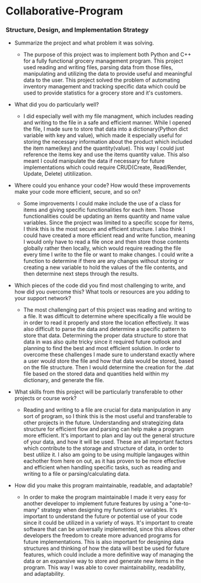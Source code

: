 # Collaborative-Program

### Structure, Design, and Implementation Strategy

* Summarize the project and what problem it was solving.
  * The purpose of this project was to implement both Python and C++ for a fully functional grocery management program. This project used reading and writing files, parsing data from those files, manipulating and utilizing the data to provide useful and meaningful data to the user. This project solved the problem of automating inventory management and tracking specific data which could be used to provide statistics for a grocery store and it's customers.

* What did you do particularly well?
  * I did especially well with my file managment, which includes reading and writing to the file in a safe and efficient manner. While I opened the file, I made sure to store that data into a dictionary(Python dict variable with key and value), which made it especially useful for storing the necessary information about the product which included the item name(key) and the quantity(value). This way I could just reference the items key and use the items quantity value. This also meant I could manipulate the data if necessary for future implementations which could require CRUD(Create, Read/Render, Update, Delete) utitilization. 

* Where could you enhance your code? How would these improvements make your code more efficient, secure, and so on?
  * Some improvements I could make include the use of a class for items and giving specific functionalities for each item. Those functionalities could be updating an items quantity and name value variables. Since the project was limited to a specific scope for items, I think this is the most secure and efficient structure. I also think I could have created a more efficient read and write function, meaning I would only have to read a file once and then store those contents globally rather then locally, which would require reading the file every time I write to the file or want to make changes. I could write a function to determine if there are any changes without storing or creating a new variable to hold the values of the file contents, and then determine next steps through the results.

* Which pieces of the code did you find most challenging to write, and how did you overcome this? What tools or resources are you adding to your support network?
  * The most challenging part of this project was reading and writing to a file. It was difficult to determine where specifically a file would be in order to read it properly and store the location effectively. It was also difficult to parse the data and determine a specific pattern to store that data. Determining the proper data structure to store that data in was also quite tricky since it required future outlook and planning to find the best and most efficient solution. In order to overcome these challenges I made sure to understand exactly where a user would store the file and how that data would be stored, based on the file structure. Then I would determine the creation for the .dat file based on the stored data and quantities held within my dictionary, and generate the file.

* What skills from this project will be particularly transferable to other projects or course work?
  * Reading and writing to a file are crucial for data manipulation in any sort of program, so I think this is the most useful and transferable to other projects in the future. Understanding and strategizing data structure for efficient flow and parsing can help make a program more efficient. It's important to plan and lay out the general structure of your data, and how it will be used. These are all important factors which contribute to the storage and structure of data, in order to best utilize it. I also am going to be using multiple langauges within eachother from here on out, as it has proven to be more effective and efficient when handling specific tasks, such as reading and writing to a file or parsing/calculating data. 

* How did you make this program maintainable, readable, and adaptable?
  * In order to make the program maintainable I made it very easy for another developer to implement future features by using a "one-to-many" strategy when designing my functions or variables. It's important to understand the future or potential use of your code since it could be utilized in a variety of ways. It's important to create software that can be universally implemented, since this allows other developers the freedom to create more advanced programs for future implementations. This is also important for designing data structures and thinking of how the data will best be used for future features, which could include a more definitive way of managing the data or an expansive way to store and generate new items in the program. This way I was able to cover maintainability, readability, and adaptability.
 
